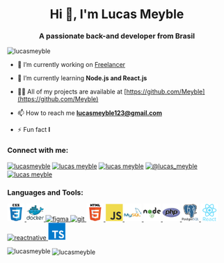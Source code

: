 <h1 align="center">Hi 👋, I'm Lucas Meyble</h1>
<h3 align="center">A passionate back-and developer from Brasil</h3>

<p align="left"> <img src="https://komarev.com/ghpvc/?username=lucasmeyble&label=Profile%20views&color=0e75b6&style=flat" alt="lucasmeyble" /> </p>

- 🔭 I’m currently working on [Freelancer](https://github.com/Meyble/php-mailer)

- 🌱 I’m currently learning **Node.js and React.js**

- 👨‍💻 All of my projects are available at [https://github.com/Meyble](https://github.com/Meyble)

- 📫 How to reach me **lucasmeyble123@gmail.com**

- ⚡ Fun fact **I**

<h3 align="left">Connect with me:</h3>
<p align="left">
<a href="https://twitter.com/lucasmeyble" target="blank"><img align="center" src="https://cdn.jsdelivr.net/npm/simple-icons@3.0.1/icons/twitter.svg" alt="lucasmeyble" height="30" width="40" /></a>
<a href="https://linkedin.com/in/lucas meyble" target="blank"><img align="center" src="https://cdn.jsdelivr.net/npm/simple-icons@3.0.1/icons/linkedin.svg" alt="lucas meyble" height="30" width="40" /></a>
<a href="https://fb.com/lucas meyble" target="blank"><img align="center" src="https://cdn.jsdelivr.net/npm/simple-icons@3.0.1/icons/facebook.svg" alt="lucas meyble" height="30" width="40" /></a>
<a href="https://instagram.com/@lucas_meyble" target="blank"><img align="center" src="https://cdn.jsdelivr.net/npm/simple-icons@3.0.1/icons/instagram.svg" alt="@lucas_meyble" height="30" width="40" /></a>
<a href="https://www.youtube.com/c/lucas meyble" target="blank"><img align="center" src="https://cdn.jsdelivr.net/npm/simple-icons@3.0.1/icons/youtube.svg" alt="lucas meyble" height="30" width="40" /></a>
</p>

<h3 align="left">Languages and Tools:</h3>
<p align="left"> <a href="https://www.w3schools.com/css/" target="_blank"> <img src="https://raw.githubusercontent.com/devicons/devicon/master/icons/css3/css3-original-wordmark.svg" alt="css3" width="40" height="40"/> </a> <a href="https://www.docker.com/" target="_blank"> <img src="https://raw.githubusercontent.com/devicons/devicon/master/icons/docker/docker-original-wordmark.svg" alt="docker" width="40" height="40"/> </a> <a href="https://www.figma.com/" target="_blank"> <img src="https://www.vectorlogo.zone/logos/figma/figma-icon.svg" alt="figma" width="40" height="40"/> </a> <a href="https://git-scm.com/" target="_blank"> <img src="https://www.vectorlogo.zone/logos/git-scm/git-scm-icon.svg" alt="git" width="40" height="40"/> </a> <a href="https://www.w3.org/html/" target="_blank"> <img src="https://raw.githubusercontent.com/devicons/devicon/master/icons/html5/html5-original-wordmark.svg" alt="html5" width="40" height="40"/> </a> <a href="https://developer.mozilla.org/en-US/docs/Web/JavaScript" target="_blank"> <img src="https://raw.githubusercontent.com/devicons/devicon/master/icons/javascript/javascript-original.svg" alt="javascript" width="40" height="40"/> </a> <a href="https://www.mysql.com/" target="_blank"> <img src="https://raw.githubusercontent.com/devicons/devicon/master/icons/mysql/mysql-original-wordmark.svg" alt="mysql" width="40" height="40"/> </a> <a href="https://nodejs.org" target="_blank"> <img src="https://raw.githubusercontent.com/devicons/devicon/master/icons/nodejs/nodejs-original-wordmark.svg" alt="nodejs" width="40" height="40"/> </a> <a href="https://www.php.net" target="_blank"> <img src="https://raw.githubusercontent.com/devicons/devicon/master/icons/php/php-original.svg" alt="php" width="40" height="40"/> </a> <a href="https://www.postgresql.org" target="_blank"> <img src="https://raw.githubusercontent.com/devicons/devicon/master/icons/postgresql/postgresql-original-wordmark.svg" alt="postgresql" width="40" height="40"/> </a> <a href="https://reactjs.org/" target="_blank"> <img src="https://raw.githubusercontent.com/devicons/devicon/master/icons/react/react-original-wordmark.svg" alt="react" width="40" height="40"/> </a> <a href="https://reactnative.dev/" target="_blank"> <img src="https://reactnative.dev/img/header_logo.svg" alt="reactnative" width="40" height="40"/> </a> <a href="https://www.typescriptlang.org/" target="_blank"> <img src="https://raw.githubusercontent.com/devicons/devicon/master/icons/typescript/typescript-original.svg" alt="typescript" width="40" height="40"/> </a> </p>

<p><img align="left" src="https://github-readme-stats.vercel.app/api/top-langs?username=lucasmeyble&show_icons=true&theme=dracula&title_color=ffffff&text_color=ffffff&cache_seconds=1800&locale=en&layout=compact" alt="lucasmeyble" /></p>

<p>&nbsp;<img align="center" src="https://github-readme-stats.vercel.app/api?username=lucasmeyble&show_icons=true&theme=dracula&title_color=ffffff&text_color=ffffff&locale=en" alt="lucasmeyble" /></p>
